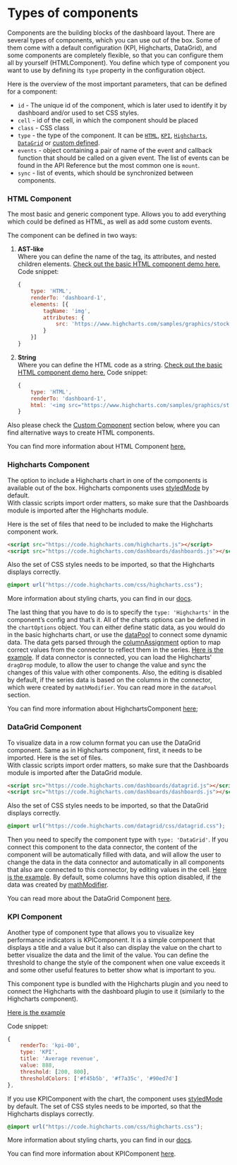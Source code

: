 Types of components
===

Components are the building blocks of the dashboard layout. There are several types of components, which you can use out of the box. Some of them come with a default configuration (KPI, Highcharts, DataGrid), and some components are completely flexible, so that you can configure them all by yourself (HTMLComponent). You define which type of component you want to use by defining its `type` property in the configuration object.

Here is the overview of the most important parameters, that can be defined for a component:
* `id` - The unique id of the component, which is later used to identify it by dashboard and/or used to set CSS styles.
* `cell` - id of the cell, in which the component should be placed
* `class` - CSS class
* `type` - the type of the component. It can be [`HTML`](#html-component), [`KPI`](#kpi-component), [`Highcharts`](#highcharts-component),
[`DataGrid`](#datagrid-component) or [custom defined](https://www.highcharts.com/docs/dashboards/custom-component).
* `events` - object containing a pair of name of the event and callback function that should be called on a given event. The list of events can be found in the API Reference but the most common one is `mount`.
* `sync` - list of events, which should be synchronized between components.

### HTML Component
The most basic and generic component type. Allows you to add everything which could be defined as HTML, as well as add some custom events.

The component can be defined in two ways:  
1. **AST-like**  
    Where you can define the name of the tag, its attributes, and nested children elements. [Check out the basic HTML component demo here.](https://www.highcharts.com/samples/embed/dashboards/components/component-html)
    Code snippet:
    ```js
    {
        type: 'HTML',
        renderTo: 'dashboard-1',
        elements: [{
            tagName: 'img',
            attributes: {
                src: 'https://www.highcharts.com/samples/graphics/stock-dark.svg'
            }
        }]
    }
    ```
2. **String**  
    Where you can define the HTML code as a string. [Check out the basic HTML component demo here.](https://www.highcharts.com/samples/embed/dashboards/components/component-html)
    Code snippet:
    ```js
    {
        type: 'HTML',
        renderTo: 'dashboard-1',
        html: '<img src="https://www.highcharts.com/samples/graphics/stock-dark.svg">'
    }
    ```

Also please check the [Custom Component](https://www.highcharts.com/docs/dashboards/custom-component) section below, where you can find alternative ways to create HTML components.

You can find more information about HTML Component [here.](https://www.highcharts.com/docs/dashboards/html-component)

### Highcharts Component
The option to include a Highcharts chart in one of the components is available out of the box.
Highcharts components uses [styledMode](https://api.highcharts.com/highcharts/chart.styledMode) by default.  
With classic scripts import order matters, so make sure that the Dashboards module is imported after the Highcharts module.

Here is the set of files that need to be included to make the Highcharts component work.
```html
<script src="https://code.highcharts.com/highcharts.js"></script>
<script src="https://code.highcharts.com/dashboards/dashboards.js"></script>
```

Also the set of CSS styles needs to be imported, so that the Highcharts displays correctly.
```css
@import url("https://code.highcharts.com/css/highcharts.css");
```
More information about styling charts, you can find in our [docs](https://www.highcharts.com/docs/chart-design-and-style/style-by-css).

The last thing that you have to do is to specify the `type: 'Highcharts'` in the component’s config and that’s it. All of the charts options can be defined in the `chartOptions` object. You can either define static data, as you would do in the basic highcharts chart, or use the [dataPool](https://www.highcharts.com/docs/dashboards/data-handling) to connect some dynamic data. The data gets parsed through the [columnAssignment](https://api.highcharts.com/dashboards/#interfaces/Dashboards_Plugins_HighchartsComponent_HighchartsComponentOptions.ConnectorOptions#columnAssignment) option to map correct values from the connector to reflect them in the series.
[Here is the example](https://www.highcharts.com/samples/embed/dashboards/components/component-highcharts). If data connector is connected, you can load the Highcharts' `dragDrop` module, to allow the user to change the value and sync the changes of this value with other components. Also, the editing is disabled by default, if the series data is based on the columns in the connector, which were created by `mathModifier`. You can read more in the `dataPool` section.

You can find more information about HighchartsComponent [here](https://www.highcharts.com/docs/dashboards/highcharts-component);

### DataGrid Component
To visualize data in a row column format you can use the DataGrid component. Same as in Highcharts component, first, it needs to be imported. Here is the set of files.  
With classic scripts import order matters, so make sure that the Dashboards module is imported after the DataGrid module.
```html
<script src="https://code.highcharts.com/dashboards/datagrid.js"></script>
<script src="https://code.highcharts.com/dashboards/dashboards.js"></script>
```

Also the set of CSS styles needs to be imported, so that the DataGrid displays correctly.
```css
@import url("https://code.highcharts.com/datagrid/css/datagrid.css");
```
Then you need to specify the component type with `type: 'DataGrid'`.
If you connect this component to the data connector, the content of the component will be automatically filled with data, and will allow the user to change the data in the data connector and automatically in all components that also are connected to this connector, by editing values in the cell. [Here is the example](https://www.highcharts.com/samples/embed/dashboards/datagrid-component/datagrid-options). By default, some columns have this option disabled, if the data was created by [mathModifier](https://www.highcharts.com/docs/dashboards/data-handling#datamodifier).

You can read more about the DataGrid Component [here](https://www.highcharts.com/docs/dashboards/datagrid-component).

### KPI Component
Another type of component type that allows you to visualize key performance indicators is KPIComponent. It is a simple component that displays a title and a value but it also can display the value on the chart to better visualize the data and the limit of the value.
You can define the threshold to change the style of the component when one value exceeds it and some other useful features to better show what is important to you.

This component type is bundled with the Highcharts plugin and you need to connect the Highcharts with the dashboard plugin to use it (similarly to the Highcharts component).

[Here is the example](https://www.highcharts.com/samples/embed/dashboards/components/component-kpi)

Code snippet:
```js
{
    renderTo: 'kpi-00',
    type: 'KPI',
    title: 'Average revenue',
    value: 888,
    threshold: [200, 800],
    thresholdColors: ['#f45b5b', '#f7a35c', '#90ed7d']
},
```

If you use KPIComponent with the chart, the component uses [styledMode](https://api.highcharts.com/highcharts/chart.styledMode) by default.
The set of CSS styles needs to be imported, so that the Highcharts displays correctly.
```css
@import url("https://code.highcharts.com/css/highcharts.css");
```
More information about styling charts, you can find in our [docs](https://www.highcharts.com/docs/chart-design-and-style/style-by-css).

You can find more information about KPIComponent [here](https://www.highcharts.com/docs/dashboards/kpi-component).
